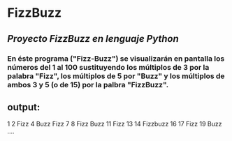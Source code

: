 # **FizzBuzz**
## _Proyecto FizzBuzz en lenguaje Python_
### En éste programa ("Fizz-Buzz") se visualizarán en pantalla los números del 1 al 100 sustituyendo los múltiplos de 3 por la palabra "Fizz", los múltiplos de 5 por "Buzz" y los múltiplos de ambos 3 y 5 (o de 15) por la palbra "FizzBuzz".

## output:
1
2
Fizz
4
Buzz
Fizz
7
8
Fizz
Buzz
11
Fizz
13
14
Fizzbuzz
16
17
Fizz
19
Buzz
....
